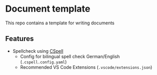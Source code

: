 # Document template

This repo contains a template for writing documents

## Features

- Spellcheck using [CSpell](https://cspell.org/)
    - Config for bilingual spell check German/English (`.cspell.config.yaml`)
    - Recommended VS Code Extensions (`.vscode/extensions.json`)
